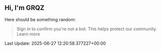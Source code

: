 ## Hi, I'm GRQZ
Here should be something random:  
> Sign in to confirm you're not a bot. This helps protect our community. Learn more


Last Update: 2025-06-27 12:20:58.377227+00:00
